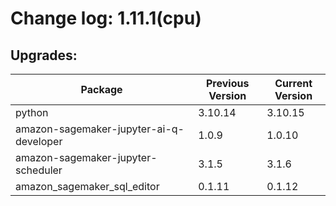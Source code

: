 # Change log: 1.11.1(cpu)

## Upgrades: 

Package | Previous Version | Current Version
---|---|---
python|3.10.14|3.10.15
amazon-sagemaker-jupyter-ai-q-developer|1.0.9|1.0.10
amazon-sagemaker-jupyter-scheduler|3.1.5|3.1.6
amazon_sagemaker_sql_editor|0.1.11|0.1.12
